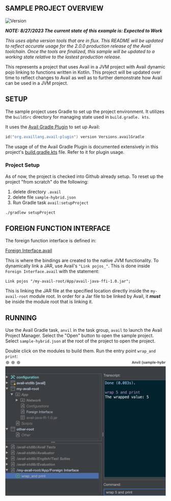 SAMPLE PROJECT OVERVIEW
--------------------------------------------------------------------------------

![Version](https://img.shields.io/badge/v2.0.0.alpha01-0f824e)

***NOTE: 8/27/2023 The current state of this example is: Expected to Work***

*This uses alpha version tools that are in flux. This README will be updated* 
*to reflect accurate usage for the 2.0.0 production release of the Avail* 
*toolchain. Once the tools are finalized, this sample will be updated to a* 
*working state relative to the lastest production release.*

This represents a project that uses Avail in a JVM project with Avail dynamic
pojo linking to functions written in Kotlin. This project will be updated over 
time to reflect changes to Avail as well as to further demonstrate how Avail can 
be used in a JVM project.

SETUP
--------------------------------------------------------------------------------
The sample project uses Gradle to set up the project environment. It 
utilizes the `buildSrc` directory for managing state used in `build.gradle.
kts`.

It uses the [Avail Gradle Plugin](../../gradle-plugin/README.md) to set up Avail:

```kotlin
id("org.availlang.avail-plugin") version Versions.availGradle
```

The usage of of the Avail Gradle Plugin is documented extensively in this
project's [build.gradle.kts](build.gradle.kts) file. Refer to it for plugin 
usage.

### Project Setup
As of now, the project is checked into Github already setup. To reset up the
project "from scratch" do the following:

1. delete directory `.avail`
2. delete file `sample-hybrid.json`
3. Run Gradle task `avail:setupProject`
```bash
./gradlew setupProject
```

FOREIGN FUNCTION INTERFACE
--------------------------------------------------------------------------------

The foreign function interface is defined in:

[Foreign Interface.avail](roots/my-avail-root/App.avail/Foreign%20Interface.avail)

This is where the bindings are created to the native JVM functionality. To
dynamically link a JAR, use Avail's `"Link pojos_"`. This is done inside
`Foreign Interface.avail` with the statement:

```
Link pojos "/my-avail-root/App/avail-java-ffi-1.0.jar";
```
This is linking the JAR file at the specified location directly inside the
`my-avail-root` module root. In order for a Jar file to be linked by Avail, it
***must*** be inside the module root that is linking it. 

RUNNING
--------------------------------------------------------------------------------
Use the Avail Gradle task, `anvil` in the task group, `avail` to launch the
Avail Project Manager. Select the "Open" button to open the sample project. 
Select `sample-hybrid.json` at the root of the project to open the project.

Double click on the modules to build them. Run the entry point `wrap_and print`:
![workbench](readme/workbench.jpg?raw=true)
